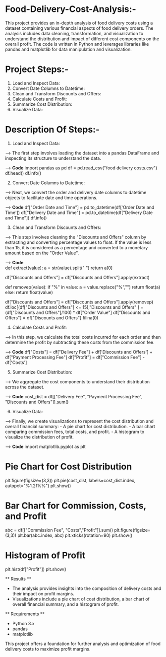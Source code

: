 # Food-Delivery-Cost-Analysis:-
This project provides an in-depth analysis of food delivery costs using a dataset containing various financial aspects of food delivery orders. The analysis includes data cleaning, transformation, and visualization to understand the distribution and impact of different cost components on the overall profit. The code is written in Python and leverages libraries like pandas and matplotlib for data manipulation and visualization.

  # Project Steps:-

1. Load and Inspect Data:
2. Convert Date Columns to Datetime:
3. Clean and Transform Discounts and Offers:
4. Calculate Costs and Profit:
5. Summarize Cost Distribution:
6. Visualize Data:

# Description Of Steps:-

1. Load and Inspect Data:
 
 --> The first step involves loading the dataset into a pandas DataFrame and inspecting its structure to understand the data.

 --> **Code**
      import pandas as pd
      df = pd.read_csv("food delivery costs.csv")
      df.head()
      df.info()
   

2. Convert Date Columns to Datetime:
   
--> Next, we convert the order and delivery date columns to datetime objects to facilitate date and time operations.

--> **Code**
      df["Order Date and Time"] = pd.to_datetime(df['Order Date and Time'])
      df["Delivery Date and Time"] = pd.to_datetime(df["Delivery Date and Time"])
      df.info()


3. Clean and Transform Discounts and Offers:

--> This step involves cleaning the "Discounts and Offers" column by extracting and converting percentage values to float. If the value is less than 15, it is considered as a percentage and converted to a monetary amount based on the "Order Value".

--> **Code**  
    def extract(value):
    a = str(value).split(" ")
    return a[0]

   df["Discounts and Offers"] = df["Discounts and Offers"].apply(extract)
   
   def removep(value):
       if "%" in value:
           a = value.replace("%","")
           return float(a)
       else:
           return float(value)

   df["Discounts and Offers"] = df["Discounts and Offers"].apply(removep)
   df.loc[(df["Discounts and Offers"] <= 15),"Discounts and Offers" ] = (df["Discounts and Offers"]/100) * df["Order Value"]
   df["Discounts and Offers"] = df["Discounts and Offers"].fillna(0)   
   

4. Calculate Costs and Profit:

--> In this step, we calculate the total costs incurred for each order and then determine the profit by subtracting these costs from the commission fee.

--> **Code**
   df["Costs"] = df["Delivery Fee"] + df['Discounts and Offers'] + df["Payment Processing Fee"]
   df["Profit"] = df["Commission Fee"] - df['Costs']

   
5. Summarize Cost Distribution:

--> We aggregate the cost components to understand their distribution across the dataset.

--> **Code**
   cost_dist = df[["Delivery Fee", "Payment Processing Fee", "Discounts and Offers"]].sum()
   

6. Visualize Data:

--> Finally, we create visualizations to represent the cost distribution and overall financial summary:
    - A pie chart for cost distribution.
    - A bar chart comparing commission fees, total costs, and profit.
    - A histogram to visualize the distribution of profit.


   
--> **Code**
   import matplotlib.pyplot as plt

   # Pie Chart for Cost Distribution
   plt.figure(figsize=(3,3))
   plt.pie(cost_dist, labels=cost_dist.index, autopct="%1.2f%%")
   plt.show()

   # Bar Chart for Commission, Costs, and Profit
   abc = df[["Commission Fee", "Costs","Profit"]].sum()
   plt.figure(figsize=(3,3))
   plt.bar(abc.index, abc)
   plt.xticks(rotation=90)
   plt.show()

   # Histogram of Profit
   plt.hist(df["Profit"])
   plt.show()
   

** Results **
- The analysis provides insights into the composition of delivery costs and their impact on profit margins.
- Visualizations include a pie chart of cost distribution, a bar chart of overall financial summary, and a histogram of profit.

** Requirements **
- Python 3.x
- pandas
- matplotlib

This project offers a foundation for further analysis and optimization of food delivery costs to maximize profit margins.
